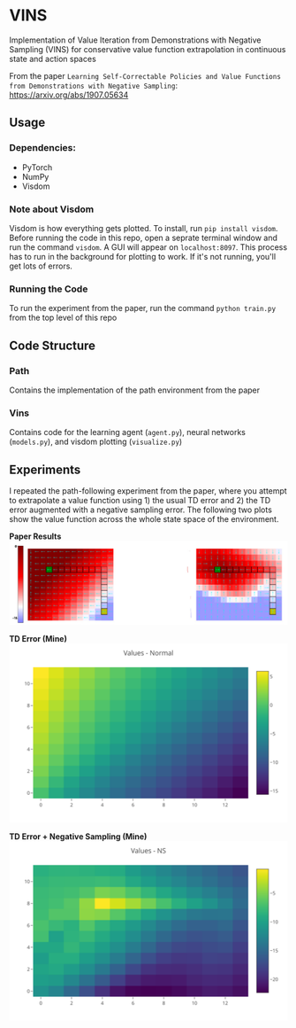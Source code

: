# VINS
Implementation of Value Iteration from Demonstrations with Negative Sampling (VINS) for conservative value function extrapolation in continuous state and action spaces

From the paper `Learning Self-Correctable Policies and Value Functions from Demonstrations with Negative Sampling`: https://arxiv.org/abs/1907.05634




## Usage

### Dependencies:
* PyTorch
* NumPy
* Visdom

### Note about Visdom
Visdom is how everything gets plotted. To install, run `pip install visdom`. Before running the code in this repo, open a seprate terminal window
and run the command `visdom`. A GUI will appear on `localhost:8097`. This process has to run in the background for plotting to work. If it's not running,
you'll get lots of errors.

### Running the Code
To run the experiment from the paper, run the command `python train.py` from the top level of this repo




## Code Structure

### Path
Contains the implementation of the path environment from the paper

### Vins
Contains code for the learning agent (`agent.py`), neural networks (`models.py`), and visdom plotting (`visualize.py`)




## Experiments

I repeated the path-following experiment from the paper, where you attempt to extrapolate a value function using 1) the usual TD error and 2) the TD error augmented with a negative sampling error. The following two plots show the value function across the whole state space of the environment.


**Paper Results**
<img src="./results/paper.png">


**TD Error (Mine)**
<img src="./results/normal.svg">


**TD Error + Negative Sampling (Mine)**
<img src="./results/ns.svg">
